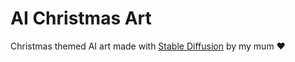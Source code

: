 # AI Christmas Art
Christmas themed AI art made with [Stable Diffusion](https://huggingface.co/spaces/stabilityai/stable-diffusion) by my mum :heart:
